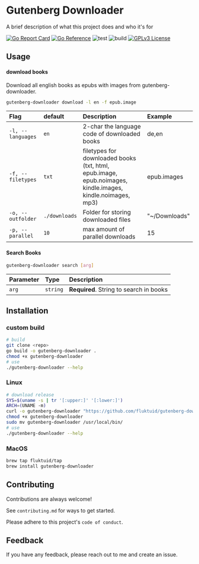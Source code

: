 
# Gutenberg Downloader

A brief description of what this project does and who it's for


[![Go Report Card](https://goreportcard.com/badge/github.com/fluktuid/gutenberg-downloader)](https://goreportcard.com/report/github.com/fluktuid/gutenberg-downloader)
[![Go Reference](https://pkg.go.dev/badge/github.com/fluktuid/gutenberg-downloader.svg)](https://pkg.go.dev/github.com/fluktuid/gutenberg-downloader)
![test](https://github.com/fluktuid/gutenberg-downloader/actions/workflows/check.yml/badge.svg)
![build](https://github.com/fluktuid/gutenberg-downloader/actions/workflows/build.yml/badge.svg)
[![GPLv3 License](https://img.shields.io/badge/License-GPL%20v3-yellow.svg)](https://opensource.org/licenses/)


## Usage

#### download books

Download all english books as epubs with images from gutenberg-downloader.

```bash
gutenberg-downloader download -l en -f epub.image
```


| Flag              | default       | Description                                   | Example       |
| :---------------- | :------------ | :-------------------------------------------- | :------------ |
| `-l, --languages` | `en`          | 2-char the language code of downloaded books  | de,en         |
| `-f, --filetypes` | `txt`         | filetypes for downloaded books<br>(txt, html, epub.image, epub.noimages, kindle.images, kindle.noimages, mp3)| epub.images |
| `-o, --outfolder` | `./downloads` | Folder for storing downloaded files           | "~/Downloads" |
| `-p, --parallel`  | `10`          | max amount of parallel downloads              | 15            |

#### Search Books

```bash
gutenberg-downloader search [arg]
```

| Parameter | Type     | Description                             |
| :-------- | :------- | :-------------------------------------- |
| `arg`     | `string` | **Required**. String to search in books |

## Installation


### custom build
```bash
# build
git clone <repo>
go build -o gutenberg-downloader .
chmod +x gutenberg-downloader
# use
./gutenberg-downloader --help
```

### Linux
```bash
# download release
SYS=$(uname -s | tr '[:upper:]' '[:lower:]')
ARCH=(UNAME -m)
curl -o gutenberg-downloader "https://github.com/fluktuid/gutenberg-downloader/releases/download/v0.2.0/gutenberg-downloader_$(SYS)_$(ARCH)"
chmod +x gutenberg-downloader
sudo mv gutenberg-downloader /usr/local/bin/
# use
./gutenberg-downloader --help
```


### MacOS

```bash
brew tap fluktuid/tap
brew install gutenberg-downloader
```

## Contributing

Contributions are always welcome!

See `contributing.md` for ways to get started.

Please adhere to this project's `code of conduct`.


## Feedback

If you have any feedback, please reach out to me and create an issue.

